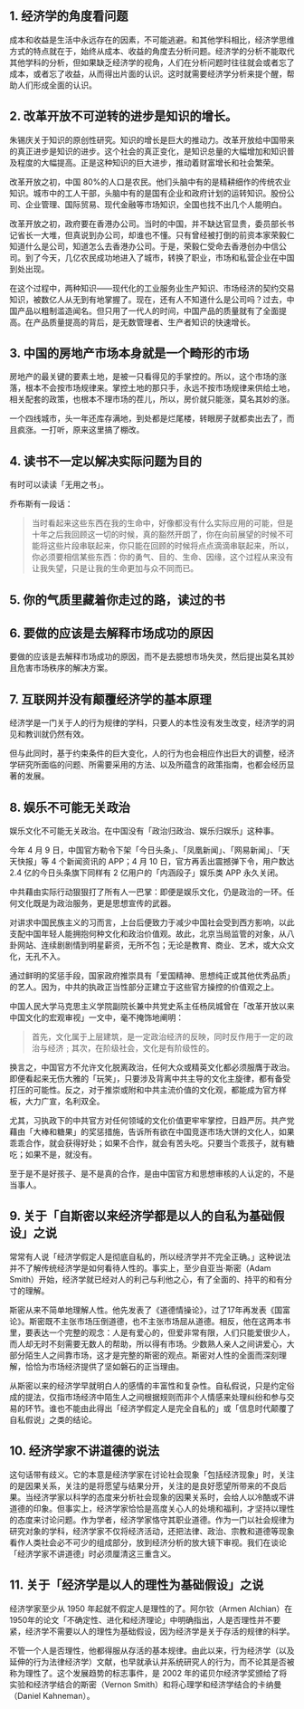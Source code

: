 ## 1. 经济学的角度看问题
成本和收益是生活中永远存在的因素，不可能逃避。和其他学科相比，经济学思维方式的特点就在于，始终从成本、收益的角度去分析问题。经济学的分析不能取代其他学科的分析，但如果缺乏经济学的视角，人们在分析问题时往往就会或者忘了成本，或者忘了收益，从而得出片面的认识。这时就需要经济学分析来提个醒，帮助人们形成全面的认识。


## 2. 改革开放不可逆转的进步是知识的增长。
朱锡庆关于知识的原创性研究。知识的增长是巨大的推动力。改革开放给中国带来的真正进步是知识的进步。这个社会的真正变化，是知识总量的大幅增加和知识普及程度的大幅提高。正是这种知识的巨大进步，推动着财富增长和社会繁荣。

改革开放之初，中国 80%的人口是农民。他们头脑中有的是精耕细作的传统农业知识。城市中的工人干部，头脑中有的是国有企业和政府计划的运转知识。股份公司、企业管理、国际贸易、现代金融等市场知识，全国也找不出几个人能明白。

改革开放之初，政府要在香港办公司。当时的中国，并不缺达官显贵，委员部长书记省长一大堆，但真说到办公司，却谁也不懂。只有曾经被打倒的前资本家荣毅仁知道什么是公司，知道怎么去香港办公司。于是，荣毅仁受命去香港创办中信公司。到了今天，几亿农民成功地进入了城市，转换了职业，市场和私营企业在中国到处出现。

在这个过程中，两种知识——现代化的工业服务业生产知识、市场经济的契约交易知识，被数亿人从无到有地掌握了。现在，还有人不知道什么是公司吗？过去，中国产品以粗制滥造闻名。但只用了一代人的时间，中国产品的质量就有了全面提高。在产品质量提高的背后，是无数管理者、生产者知识的快速增长。

## 3. 中国的房地产市场本身就是一个畸形的市场
房地产的最关键的要素土地，是被一只看得见的手掌控的。所以，这个市场的涨落，根本不会按市场规律来。掌控土地的那只手，永远不按市场规律来供给土地，相关配套的政策，也根本不理市场的茬儿，所以，房价就只能涨，莫名其妙的涨。

一个四线城市，头一年还库存满地，到处都是烂尾楼，转眼房子就都卖出去了，而且疯涨。一打听，原来这里搞了棚改。

## 4. 读书不一定以解决实际问题为目的
有时可以读读「无用之书」。

乔布斯有一段话：

> 当时看起来这些东西在我的生命中，好像都没有什么实际应用的可能，但是十年之后我回顾这一切的时候，真的豁然开朗了，你在向前展望的时候不可能将这些片段串联起来，你只能在回顾的时候将点点滴滴串联起来，所以，你必须要相信某些东西：你的勇气、目的、生命、因缘，这个过程从来没有让我失望，只是让我的生命更加与众不同而已。

## 5. 你的气质里藏着你走过的路，读过的书

## 6. 要做的应该是去解释市场成功的原因
 要做的应该是去解释市场成功的原因，而不是去臆想市场失灵，然后提出莫名其妙且危害市场秩序的解决方案。
 
## 7. 互联网并没有颠覆经济学的基本原理
经济学是一门关于人的行为规律的学科，只要人的本性没有发生改变，经济学的洞见和教训就仍然有效。

但与此同时，基于约束条件的巨大变化，人的行为也会相应作出巨大的调整，经济学研究所面临的问题、所需要采用的方法、以及所蕴含的政策指南，也都会经历显著的发展。
 
## 8. 娱乐不可能无关政治
娱乐文化不可能无关政治。在中国没有「政治归政治、娱乐归娱乐」这种事。

今年 4 月 9 日，中国官方勒令下架「今日头条」、「凤凰新闻」、「网易新闻」、「天天快报」等 4 个新闻资讯的 APP；4 月 10 日，官方再丢出震撼弹下令，用户数达 2.4 亿的今日头条旗下同样有 2 亿用户的「内涵段子」娱乐类 APP 永久关闭。

中共藉由实际行动狠狠打了所有人一巴掌：即便是娱乐文化，仍是政治的一环。任何文化既是为政治服务，更是思想宣传的武器。

对讲求中国民族主义的习而言，上台后便致力于减少中国社会受到西方影响，以此支配中国年轻人能拥抱何种文化和政治价值观。故此，北京当局监管的对象，从八卦网站、连续剧剧情到明星薪资，无所不包；无论是教育、商业、艺术，或大众文化，无孔不入。

通过鲜明的奖惩手段，国家政府推崇具有「爱国精神、思想纯正或其他优秀品质」的艺人。因为，中共的执政正当性部分正建立于这些官方操控的价值观之上。

中国人民大学马克思主义学院副院长兼中共党史系主任杨凤城曾在「改革开放以来中国文化的宏观审视」一文中，毫不掩饰地阐明：

> 首先，文化属于上层建筑，是一定政治经济的反映，同时反作用于一定的政治与经济﹔其次，在阶级社会，文化是有阶级性的。

换言之，中国官方不允许文化脱离政治，任何大众或精英文化都必须服膺于政治。即便看起来无伤大雅的「玩笑」，只要涉及背离中共主导的文化主旋律，都有备受打压的可能性。反之，对于推崇或附和中共主流价值的文化观，都能成为官方样板，大力广宣，名利双全。

尤其，习执政下的中共官方对任何领域的文化价值更牢牢掌控，日趋严厉。共产党藉由「大棒和糖果」的奖惩措施，告诉所有欲在中国竞逐市场大饼的文化人，如果乖乖合作，就会获得好处；如果不合作，就会有苦头吃。只要当个乖孩子，就有糖吃；如果不是，就没有。

至于是不是好孩子、是不是真的合作，是由中国官方和思想审核的人认定的，不是当事人。

## 9. 关于「自斯密以来经济学都是以人的自私为基础假设」之说
常常有人说「经济学假定人是彻底自私的，所以经济学并不完全正确。」这种说法并不了解传统经济学是如何看待人性的。事实上，至少自亚当·斯密（Adam Smith）开始，经济学就已经对人的利己与利他之心，有了全面的、持平的和有分寸的理解。

斯密从来不简单地理解人性。他先发表了《道德情操论》，过了17年再发表《国富论》。斯密既不主张市场压倒道德，也不主张市场屈从道德。相反，他在这两本书里，要表达一个完整的观念：人是有爱心的，但爱非常有限，人们只能爱很少人，而人却无时不刻需要无数人的帮助，所以得有市场。少数熟人亲人之间讲爱心，大部分陌生人之间靠市场，这才是完整的斯密的观点。斯密对人性的全面而深刻理解，恰恰为市场经济提供了坚如磐石的正当理由。

从斯密以来的经济学早就明白人的感情的丰富性和复杂性。自私假说，只是约定俗成的提法，仅指市场经济中陌生人之间根据规则而非个人情感来处理纠纷和参与交易的环节。谁也不能由此得出「经济学假定人是完全自私的」或「信息时代颠覆了自私假说」之类的结论。

## 10. 经济学家不讲道德的说法
这句话带有歧义。它的本意是经济学家在讨论社会现象「包括经济现象」时，关注的是因果关系，关注的是将愿望与结果分开，关注的是良好愿望所带来的不良后果。当经济学家以科学的态度来分析社会现象的因果关系时，会给人以冷酷或不讲道德的印象。但事实上，经济学家恰恰是高度关心人的处境和福利，才坚持以理性的态度来讨论问题。作为学者，经济学家恪守其职业道德。作为一门以社会规律为研究对象的学科，经济学家不仅将经济活动，还把法律、政治、宗教和道德等现象看作人类社会必不可少的组成部分，放到经济分析的放大镜下审视。我们在谈论「经济学家不讲道德」时必须厘清这三重含义。

## 11. 关于「经济学是以人的理性为基础假设」之说
经济学家至少从 1950 年起就不假定人是理性的了。阿尔钦（Armen Alchian）在1950年的论文「不确定性、进化和经济理论」中明确指出，人是否理性并不要紧，经济学不需要以人的理性为基础假设，因为经济学是关于存活的规律的科学。

不管一个人是否理性，他都得服从存活的基本规律。由此以来，行为经济学（以及延伸的行为法律经济学）文献，也早就承认并系统研究人的行为，而不论其是否被称为理性了。这个发展趋势的标志事件，是 2002 年的诺贝尔经济学奖颁给了将实验和经济学结合的斯密（Vernon Smith）和将心理学和经济学结合的卡纳曼（Daniel Kahneman）。